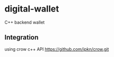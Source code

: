 # digital-wallet
C++ backend wallet

## Integration
using crow c++ API https://github.com/ipkn/crow.git
